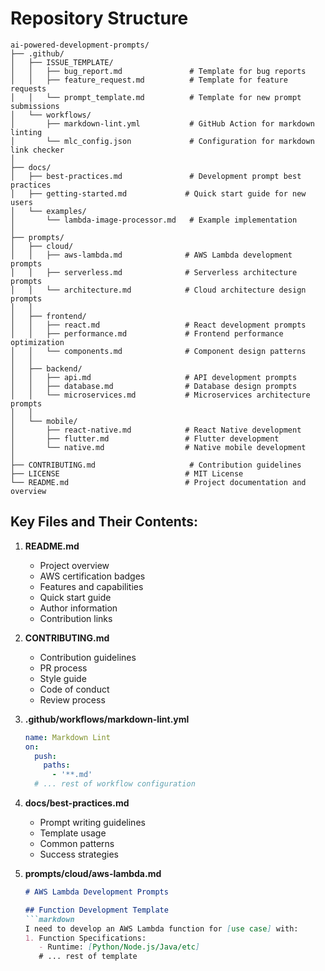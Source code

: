 # Repository Structure

```
ai-powered-development-prompts/
├── .github/
│   ├── ISSUE_TEMPLATE/
│   │   ├── bug_report.md               # Template for bug reports
│   │   ├── feature_request.md          # Template for feature requests
│   │   └── prompt_template.md          # Template for new prompt submissions
│   └── workflows/
│       ├── markdown-lint.yml           # GitHub Action for markdown linting
│       └── mlc_config.json             # Configuration for markdown link checker
│
├── docs/
│   ├── best-practices.md               # Development prompt best practices
│   ├── getting-started.md             # Quick start guide for new users
│   └── examples/
│       └── lambda-image-processor.md   # Example implementation
│
├── prompts/
│   ├── cloud/
│   │   ├── aws-lambda.md              # AWS Lambda development prompts
│   │   ├── serverless.md              # Serverless architecture prompts
│   │   └── architecture.md            # Cloud architecture design prompts
│   │
│   ├── frontend/
│   │   ├── react.md                   # React development prompts
│   │   ├── performance.md             # Frontend performance optimization
│   │   └── components.md              # Component design patterns
│   │
│   ├── backend/
│   │   ├── api.md                     # API development prompts
│   │   ├── database.md                # Database design prompts
│   │   └── microservices.md           # Microservices architecture prompts
│   │
│   └── mobile/
│       ├── react-native.md            # React Native development
│       ├── flutter.md                 # Flutter development
│       └── native.md                  # Native mobile development
│
├── CONTRIBUTING.md                     # Contribution guidelines
├── LICENSE                            # MIT License
└── README.md                          # Project documentation and overview
```

## Key Files and Their Contents:

1. **README.md**
   - Project overview
   - AWS certification badges
   - Features and capabilities
   - Quick start guide
   - Author information
   - Contribution links

2. **CONTRIBUTING.md**
   - Contribution guidelines
   - PR process
   - Style guide
   - Code of conduct
   - Review process

3. **.github/workflows/markdown-lint.yml**
   ```yaml
   name: Markdown Lint
   on:
     push:
       paths:
         - '**.md'
     # ... rest of workflow configuration
   ```

4. **docs/best-practices.md**
   - Prompt writing guidelines
   - Template usage
   - Common patterns
   - Success strategies

5. **prompts/cloud/aws-lambda.md**
   ```markdown
   # AWS Lambda Development Prompts
   
   ## Function Development Template
   ```markdown
   I need to develop an AWS Lambda function for [use case] with:
   1. Function Specifications:
      - Runtime: [Python/Node.js/Java/etc]
      # ... rest of template
   ```
   